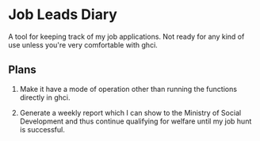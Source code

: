 # Job Leads Diary

A tool for keeping track of my job applications. Not ready for any kind of use
unless you're very comfortable with ghci.

## Plans

 1. Make it have a mode of operation other than running the functions directly
   in ghci.

 2. Generate a weekly report which I can show to the Ministry of Social
   Development and thus continue qualifying for welfare until my job hunt is
   successful.